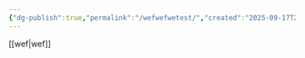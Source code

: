 ```yaml
---
{"dg-publish":true,"permalink":"/wefwefwetest/","created":"2025-09-17T21:47:00.705-04:00","updated":"2025-09-17T21:47:47.298-04:00"}
---
```



[[wef\|wef]]